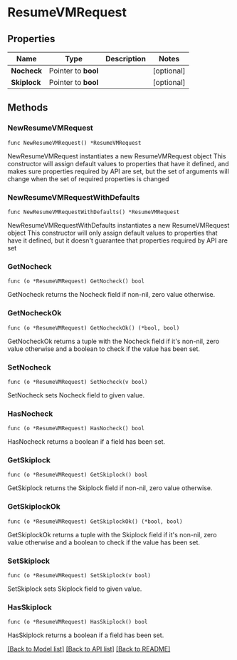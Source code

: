 # ResumeVMRequest

## Properties

Name | Type | Description | Notes
------------ | ------------- | ------------- | -------------
**Nocheck** | Pointer to **bool** |  | [optional] 
**Skiplock** | Pointer to **bool** |  | [optional] 

## Methods

### NewResumeVMRequest

`func NewResumeVMRequest() *ResumeVMRequest`

NewResumeVMRequest instantiates a new ResumeVMRequest object
This constructor will assign default values to properties that have it defined,
and makes sure properties required by API are set, but the set of arguments
will change when the set of required properties is changed

### NewResumeVMRequestWithDefaults

`func NewResumeVMRequestWithDefaults() *ResumeVMRequest`

NewResumeVMRequestWithDefaults instantiates a new ResumeVMRequest object
This constructor will only assign default values to properties that have it defined,
but it doesn't guarantee that properties required by API are set

### GetNocheck

`func (o *ResumeVMRequest) GetNocheck() bool`

GetNocheck returns the Nocheck field if non-nil, zero value otherwise.

### GetNocheckOk

`func (o *ResumeVMRequest) GetNocheckOk() (*bool, bool)`

GetNocheckOk returns a tuple with the Nocheck field if it's non-nil, zero value otherwise
and a boolean to check if the value has been set.

### SetNocheck

`func (o *ResumeVMRequest) SetNocheck(v bool)`

SetNocheck sets Nocheck field to given value.

### HasNocheck

`func (o *ResumeVMRequest) HasNocheck() bool`

HasNocheck returns a boolean if a field has been set.

### GetSkiplock

`func (o *ResumeVMRequest) GetSkiplock() bool`

GetSkiplock returns the Skiplock field if non-nil, zero value otherwise.

### GetSkiplockOk

`func (o *ResumeVMRequest) GetSkiplockOk() (*bool, bool)`

GetSkiplockOk returns a tuple with the Skiplock field if it's non-nil, zero value otherwise
and a boolean to check if the value has been set.

### SetSkiplock

`func (o *ResumeVMRequest) SetSkiplock(v bool)`

SetSkiplock sets Skiplock field to given value.

### HasSkiplock

`func (o *ResumeVMRequest) HasSkiplock() bool`

HasSkiplock returns a boolean if a field has been set.


[[Back to Model list]](../README.md#documentation-for-models) [[Back to API list]](../README.md#documentation-for-api-endpoints) [[Back to README]](../README.md)



